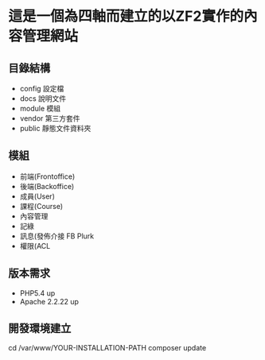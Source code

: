 # 這是一個為四軸而建立的以ZF2實作的內容管理網站
## 目錄結構
- config 設定檔
- docs 說明文件
- module 模組
- vendor 第三方套件
- public 靜態文件資料夾

## 模組
- 前端(Frontoffice)
- 後端(Backoffice)
- 成員(User)
- 課程(Course)
- 內容管理
- 記綠
- 訊息(發佈介接 FB Plurk
- 權限(ACL

## 版本需求
- PHP5.4 up
- Apache 2.2.22 up

## 開發環境建立
cd /var/www/YOUR-INSTALLATION-PATH
composer update
